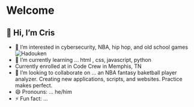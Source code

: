 # Welcome
## 👋 Hi, I’m **Cris**
- 👀 I’m interested in cybersecurity, NBA, hip hop, and old school games
![Hadouken](https://media1.tenor.com/m/hQA6jk2FxwQAAAAC/ryu-hadouken.gif)
- 🌱 I’m currently learning ... html , css, javascript, python
- Currently enrolled at in Code Crew in Memphis, TN
- 💞️ I’m looking to collaborate on ... an NBA fantasy baketball player analyzer. Creating new applications, scripts, and websites. Practice makes perfect.
- 😄 Pronouns: ... he/him
- ⚡ Fun fact: ...


<!---
flashmobster/flashmobster is a ✨ special ✨ repository because its `README.md` (this file) appears on your GitHub profile.
You can click the Preview link to take a look at your changes.
--->
